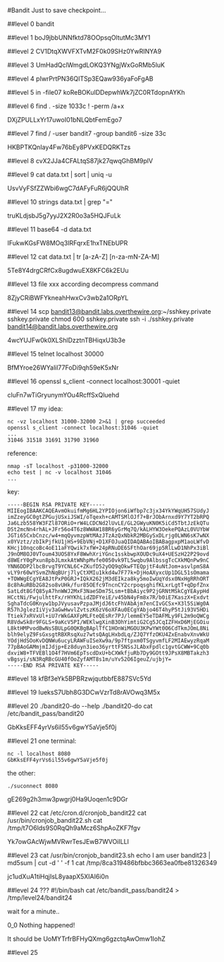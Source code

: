 #Bandit
Just to save checkpoint...

##level 0
bandit

##level 1
boJ9jbbUNNfktd78OOpsqOltutMc3MY1

##level 2
CV1DtqXWVFXTvM2F0k09SHz0YwRINYA9

##level 3
UmHadQclWmgdLOKQ3YNgjWxGoRMb5luK

##level 4
pIwrPrtPN36QITSp3EQaw936yaFoFgAB

##level 5
in -file07
koReBOKuIDDepwhWk7jZC0RTdopnAYKh

##level 6
    find . -size 1033c ! -perm /a+x

DXjZPULLxYr17uwoI01bNLQbtFemEgo7

##level 7
    find / -user bandit7 -group bandit6 -size 33c

HKBPTKQnIay4Fw76bEy8PVxKEDQRKTzs

##level 8
cvX2JJa4CFALtqS87jk27qwqGhBM9plV

##level 9
    cat data.txt | sort | uniq -u

UsvVyFSfZZWbi6wgC7dAFyFuR6jQQUhR

##level 10
    strings data.txt | grep "="

truKLdjsbJ5g7yyJ2X2R0o3a5HQJFuLk

##level 11
    base64 -d data.txt

IFukwKGsFW8MOq3IRFqrxE1hxTNEbUPR

##level 12
    cat data.txt | tr [a-zA-Z] [n-za-mN-ZA-M]

5Te8Y4drgCRfCx8ugdwuEX8KFC6k2EUu

##level 13
    file xxx
    according decompress command

8ZjyCRiBWFYkneahHwxCv3wb2a1ORpYL

##level 14
    scp bandit13@bandit.labs.overthewire.org:~/sshkey.private sshkey.private
    chmod 600 sshkey.private
    ssh -i ./sshkey.private bandit14@bandit.labs.overthewire.org

4wcYUJFw0k0XLShlDzztnTBHiqxU3b3e

##level 15
    telnet localhost 30000

BfMYroe26WYalil77FoDi9qh59eK5xNr

##level 16
    openssl s_client -connect localhost:30001 -quiet

cluFn7wTiGryunymYOu4RcffSxQluehd

##level 17
my idea:

    nc -vz localhost 31000-32000 2>&1 | grep succeeded
    openssl s_client -connect localhost:31046 -quiet
    ...
    31046 31518 31691 31790 31960

reference:

    nmap -sT localhost -p31000-32000
    echo test | nc -v localhost 31046
    ...

key:

    -----BEGIN RSA PRIVATE KEY-----
    MIIEogIBAAKCAQEAvmOkuifmMg6HL2YPIOjon6iWfbp7c3jx34YkYWqUH57SUdyJ
    imZzeyGC0gtZPGujUSxiJSWI/oTqexh+cAMTSMlOJf7+BrJObArnxd9Y7YT2bRPQ
    Ja6Lzb558YW3FZl87ORiO+rW4LCDCNd2lUvLE/GL2GWyuKN0K5iCd5TbtJzEkQTu
    DSt2mcNn4rhAL+JFr56o4T6z8WWAW18BR6yGrMq7Q/kALHYW3OekePQAzL0VUYbW
    JGTi65CxbCnzc/w4+mqQyvmzpWtMAzJTzAzQxNbkR2MBGySxDLrjg0LWN6sK7wNX
    x0YVztz/zbIkPjfkU1jHS+9EbVNj+D1XFOJuaQIDAQABAoIBABagpxpM1aoLWfvD
    KHcj10nqcoBc4oE11aFYQwik7xfW+24pRNuDE6SFthOar69jp5RlLwD1NhPx3iBl
    J9nOM8OJ0VToum43UOS8YxF8WwhXriYGnc1sskbwpXOUDc9uX4+UESzH22P29ovd
    d8WErY0gPxun8pbJLmxkAtWNhpMvfe0050vk9TL5wqbu9AlbssgTcCXkMQnPw9nC
    YNN6DDP2lbcBrvgT9YCNL6C+ZKufD52yOQ9qOkwFTEQpjtF4uNtJom+asvlpmS8A
    vLY9r60wYSvmZhNqBUrj7lyCtXMIu1kkd4w7F77k+DjHoAXyxcUp1DGL51sOmama
    +TOWWgECgYEA8JtPxP0GRJ+IQkX262jM3dEIkza8ky5moIwUqYdsx0NxHgRRhORT
    8c8hAuRBb2G82so8vUHk/fur85OEfc9TncnCY2crpoqsghifKLxrLgtT+qDpfZnx
    SatLdt8GfQ85yA7hnWWJ2MxF3NaeSDm75Lsm+tBbAiyc9P2jGRNtMSkCgYEAypHd
    HCctNi/FwjulhttFx/rHYKhLidZDFYeiE/v45bN4yFm8x7R/b0iE7KaszX+Exdvt
    SghaTdcG0Knyw1bpJVyusavPzpaJMjdJ6tcFhVAbAjm7enCIvGCSx+X3l5SiWg0A
    R57hJglezIiVjv3aGwHwvlZvtszK6zV6oXFAu0ECgYAbjo46T4hyP5tJi93V5HDi
    Ttiek7xRVxUl+iU7rWkGAXFpMLFteQEsRr7PJ/lemmEY5eTDAFMLy9FL2m9oQWCg
    R8VdwSk8r9FGLS+9aKcV5PI/WEKlwgXinB3OhYimtiG2Cg5JCqIZFHxD6MjEGOiu
    L8ktHMPvodBwNsSBULpG0QKBgBAplTfC1HOnWiMGOU3KPwYWt0O6CdTkmJOmL8Ni
    blh9elyZ9FsGxsgtRBXRsqXuz7wtsQAgLHxbdLq/ZJQ7YfzOKU4ZxEnabvXnvWkU
    YOdjHdSOoKvDQNWu6ucyLRAWFuISeXw9a/9p7ftpxm0TSgyvmfLF2MIAEwyzRqaM
    77pBAoGAMmjmIJdjp+Ez8duyn3ieo36yrttF5NSsJLAbxFpdlc1gvtGCWW+9Cq0b
    dxviW8+TFVEBl1O4f7HVm6EpTscdDxU+bCXWkfjuRb7Dy9GOtt9JPsX8MBTakzh3
    vBgsyi/sN3RqRBcGU40fOoZyfAMT8s1m/uYv52O6IgeuZ/ujbjY=
    -----END RSA PRIVATE KEY-----

##level 18
kfBf3eYk5BPBRzwjqutbbfE887SVc5Yd

##level 19
IueksS7Ubh8G3DCwVzrTd8rAVOwq3M5x

##level 20
    ./bandit20-do --help
    ./bandit20-do cat /etc/bandit_pass/bandit20

GbKksEFF4yrVs6il55v6gwY5aVje5f0j

##level 21
one terminal:

    nc -l localhost 8080
    GbKksEFF4yrVs6il55v6gwY5aVje5f0j

the other:

    ./suconnect 8080

gE269g2h3mw3pwgrj0Ha9Uoqen1c9DGr

##level 22
    cat /etc/cron.d/cronjob_bandit22
    cat /usr/bin/cronjob_bandit22.sh
    cat /tmp/t7O6lds9S0RqQh9aMcz6ShpAoZKF7fgv

Yk7owGAcWjwMVRwrTesJEwB7WVOiILLI

##level 23
    cat /usr/bin/cronjob_bandit23.sh
    echo I am user bandit23 | md5sum | cut -d ' ' -f 1
    cat /tmp/8ca319486bfbbc3663ea0fbe81326349

jc1udXuA1tiHqjIsL8yaapX5XIAI6i0n

##level 24 ???
    \#!/bin/bash
    cat /etc/bandit_pass/bandit24 > /tmp/level24/bandit24

wait for a minute..

0_0 Nothing happened!

It should be UoMYTrfrBFHyQXmg6gzctqAwOmw1IohZ

##level 25

